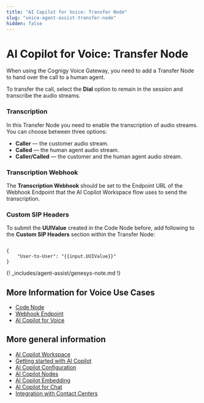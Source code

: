 ```yaml
---
title: "AI Copilot for Voice: Transfer Node"
slug: "voice-agent-assist-transfer-node"
hidden: false
---
```


# AI Copilot for Voice: Transfer Node

When using the Cognigy Voice Gateway, you need to add a Transfer Node to hand over the call to a human agent. 

To transfer the call, select the **Dial** option to remain in the session and transcribe the audio streams.

### Transcription

In this Transfer Node you need to enable the transcription of audio streams. You can choose between three options:

- **Caller** — the customer audio stream.
- **Called** — the human agent audio stream.
- **Caller/Called** — the customer and the human agent audio stream.

### Transcription Webhook

The **Transcription Webhook** should be set to the Endpoint URL of the Webhook Endpoint that the AI Copilot Workspace flow uses to send the transcription.

### Custom SIP Headers

To submit the **UUIValue** created in the Code Node before, add following to the **Custom SIP Headers** section within the Transfer Node:

<code>
{
    "User-to-User": "&lcub;&lcub;input.UUIValue&rcub;&rcub;"
}
</code>

{! _includes/agent-assist/genesys-note.md !}

## More Information for Voice Use Cases

- [Code Node](code-node.md)
- [Webhook Endpoint](webhook-endpoint.md)
- [AI Copilot for Voice](/voice-overview.md)

## More general information

- [AI Copilot Workspace](../overview.md)
- [Getting started with AI Copilot](../getting-started.md)
- [AI Copilot Configuration](../configuration.md)
- [AI Copilot Nodes](../../ai/flow-nodes/ai-copilot/overview.md)
- [AI Copilot Embedding](../embedding.md)
- [AI Copilot for Chat](../chat.md)
- [Integration with Contact Centers](../contact-center-integration.md)
